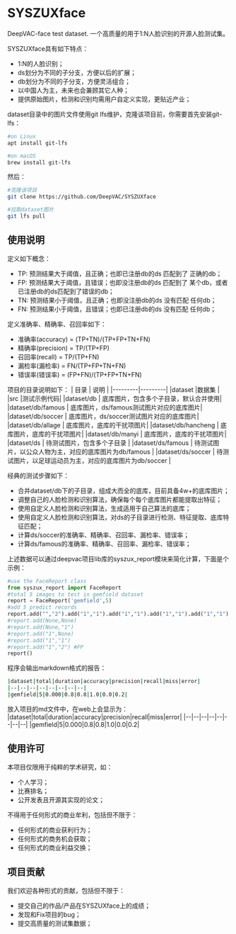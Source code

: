 # SYSZUXface
DeepVAC-face test dataset.
一个高质量的用于1:N人脸识别的开源人脸测试集。

SYSZUXface具有如下特点：

- 1:N的人脸识别；
- ds划分为不同的子分支，方便以后的扩展；
- db划分为不同的子分支，方便灵活组合；
- 以中国人为主，未来也会兼顾其它人种；
- 提供原始图片，检测和识别均需用户自定义实现，更贴近产业；

dataset目录中的图片文件使用git lfs维护，克隆该项目前，你需要首先安装git-lfs：
```bash
#on Linux
apt install git-lfs

#on macOS
brew install git-lfs
```
然后：
```bash
#克隆该项目
git clone https://github.com/DeepVAC/SYSZUXface

#拉取dataset图片
git lfs pull
```

## 使用说明
定义如下概念：
- TP: 预测结果大于阈值，且正确；也即已注册db的ds 匹配到了 正确的db；
- FP: 预测结果大于阈值，且错误；也即没注册db的ds 匹配到了 某个db，或者已注册db的ds匹配到了错误的db；
- TN: 预测结果小于阈值，且正确；也即没注册db的ds 没有匹配 任何db；
- FN: 预测结果小于阈值，且错误；也即已注册db的ds 没有匹配 任何db；

定义准确率、精确率、召回率如下：
- 准确率(accuracy) = (TP+TN)/(TP+FP+TN+FN)
- 精确率(precision) = TP/(TP+FP)
- 召回率(recall) = TP/(TP+FN)
- 漏检率(漏检率) = FN/(TP+FP+TN+FN)
- 错误率(错误率) = (FP+FN)/(TP+FP+TN+FN)

项目的目录说明如下：
|  目录   |  说明   |
|---------|---------|
|dataset  |数据集   |
|src     |测试示例代码|
|dataset/db | 底库图片，包含多个子目录，默认合并使用|
|dataset/db/famous | 底库图片，ds/famous测试图片对应的底库图片|
|dataset/db/soccer | 底库图片，ds/soccer测试图片对应的底库图片|
|dataset/db/allage | 底库图片，底库的干扰项图片|
|dataset/db/hancheng | 底库图片，底库的干扰项图片|
|dataset/db/manyi | 底库图片，底库的干扰项图片|
|dataset/ds | 待测试图片，包含多个子目录 |
|dataset/ds/famous | 待测试图片，以公众人物为主，对应的底库图片为db/famous |
|dataset/ds/soccer | 待测试图片，以足球运动员为主，对应的底库图片为db/soccer |

经典的测试步骤如下：
- 合并dataset/db下的子目录，组成大而全的底库，目前具备4w+的底库图片；
- 调整自己的人脸检测和识别算法，确保每个每个底库图片都能提取出特征；
- 使用自定义人脸检测和识别算法，生成适用于自己算法的底库；
- 使用自定义人脸检测和识别算法，对ds的子目录进行检测、特征提取、底库特征匹配；
- 计算ds/soccer的准确率、精确率、召回率、漏检率、错误率；
- 计算ds/famous的准确率、精确率、召回率、漏检率、错误率；

上述数据可以通过deepvac项目lib库的syszux_report模块来简化计算，下面是个示例：
```python
#use the FaceReport class
from syszux_report import FaceReport
#total 5 images to test in gemfield dataset
report = FaceReport('gemfield',5)
#add 5 predict records
report.add("","2").add("1","1").add("1","1").add("1","1").add("1","1")
#report.add(None,None)
#report.add(None,"1")
#report.add("1",None)
#report.add("1","1")
#report.add("1","2") #FP
report()
```
程序会输出markdown格式的报告：
```bash
|dataset|total|duration|accuracy|precision|recall|miss|error|
|--|--|--|--|--|--|--|--|
|gemfield|5|0.000|0.8|0.8|1.0|0.0|0.2|
```
放入项目的md文件中，在web上会显示为：
|dataset|total|duration|accuracy|precision|recall|miss|error|
|--|--|--|--|--|--|--|--|
|gemfield|5|0.000|0.8|0.8|1.0|0.0|0.2|


## 使用许可
本项目仅限用于纯粹的学术研究，如：
- 个人学习；
- 比赛排名；
- 公开发表且开源其实现的论文；

不得用于任何形式的商业牟利，包括但不限于：
- 任何形式的商业获利行为；
- 任何形式的商务机会获取；
- 任何形式的商业利益交换；


## 项目贡献
我们欢迎各种形式的贡献，包括但不限于：
- 提交自己的作品/产品在SYSZUXface上的成绩；
- 发现和Fix项目的bug；
- 提交高质量的测试集数据；
